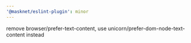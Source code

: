 ```yaml
---
'@masknet/eslint-plugin': minor
---
```


remove browser/prefer-text-content, use unicorn/prefer-dom-node-text-content instead
